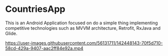 # CountriesApp

This is an Android Application focused on do a simple thing implementing competitive technologies such as MVVM architecture, Retrofit, RxJava and Glide. 

https://user-images.githubusercontent.com/56131711/142448143-70f5d710-58cd-429a-9407-aac2ff84e92a.mp4

